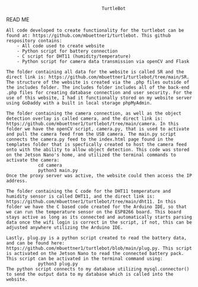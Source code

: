                                         TurtleBot

READ ME
    
    All code developed to create functionality for the turtlebot can be found at: https://github.com/mbuettner1/turtlebot. This github respository contains: 
        - All code used to create website
        - Python script for battery connection
        - C script for DHT11 (humidity/temperature)
        - Python script for camera data transmission via openCV and Flask
    
    The folder containing all data for the website is called SR and the direct link is: https://github.com/mbuettner1/turtlebot/tree/main/SR. The structure of the website is created via the .php files outside of the includes folder. The includes folder includes all of the back-end .php files for creating database connection and user security. For the use of this website, I had it functionally stored on my website server using GoDaddy with a built in local storage phpMyAdmin. 

    The folder containing the camera connection, as well as the object detection overlay is called camera, and the direct link is: https://github.com/mbuettner1/turtlebot/tree/main/camera. In this folder we have the openCV script, camera.py, that is used to activate and pull the camera feed from the USB camera. The main.py script connects the camera.py feed to the index.html page found in the templates folder that is specfically created to host the camera feed onto with the ability to allow object detection. This code was stored on the Jetson Nano's home, and utilized the terminal commands to activate the camera:
                cd camera
                python3 main.py
    Once the proxy server was active, the website could then access the IP address.

    The folder containing the C code for the DHT11 temperature and humidity sensor is called DHT11, and the direct link is: https://github.com/mbuettner1/turtlebot/tree/main/dht11. In this folder we have the C based code created for the Arduino IDE, so that we can run the temperature sensor on the ESP8266 board. This board stays active as long as its connected and automatically starts parsing data once the wifi login is correct in the script, if not, this can be adjusted anywhere utilizing the Arduino IDE.

    Lastly, plug.py is a python script created to read the battery data, and can be found here: https://github.com/mbuettner1/turtlebot/blob/main/plug.py. This script is activated on the Jetson Nano to read the connected battery pack. This script can be activated in the terminal command using:
                python3 plug.py
    The python script connects to my database utilizing mysql.connector() to send the output data to my database which is called into the website.
